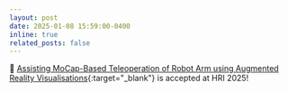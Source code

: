 ```yaml
---
layout: post
date: 2025-01-08 15:59:00-0400
inline: true
related_posts: false
---
```


🎉 [Assisting MoCap-Based Teleoperation of Robot Arm using Augmented Reality Visualisations](https://mpan31415.github.io/assets/pdf/papers/2025/HRI25_AR_Teleop.pdf){:target="_blank"} is accepted at HRI 2025!